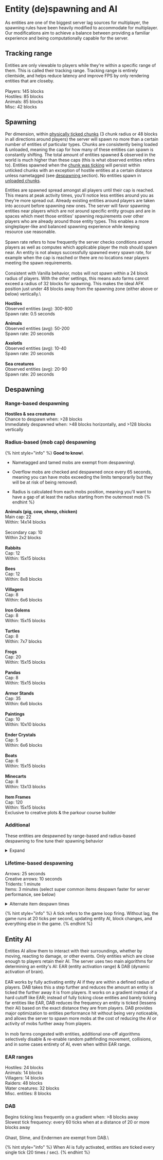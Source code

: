 # Entity (de)spawning and AI

As entities are one of the biggest server lag sources for multiplayer, the spawning rules have been heavily modified to accommodate for multiplayer. Our modifications aim to achieve a balance between providing a familiar experience and being computationally capable for the server.

## Tracking range

Entities are only viewable to players while they're within a specific range of them. This is called their tracking range. Tracking range is entirely clientside, and helps reduce latency and improve FPS by only rendering entities that are closeby.\
\
Players: 145 blocks\
Hostiles: 85 blocks\
Animals: 85 blocks\
Misc: 42 blocks

## Spawning

Per dimension, within [physically ticked chunks](chunk-behavior.md) (3 chunk radius or 48 blocks in all directions around players) the server will spawn no more than a certain number of entities of particular types. Chunks are consistently being loaded & unloaded, meaning the cap for how many of these entities can spawn is constantly shifting. The total amount of entities spawned & observed in the world is much higher than these caps (this is what observed entities refers to). Entities spawned when the [chunk was ticking](chunk-behavior.md) will persist within unticked chunks with an exception of hostile entities at a certain distance unless nametagged (see [despawning ](entity-de-spawning-and-ai.md#despawning)section). No entities spawn in [unloaded chunks](chunk-behavior.md).

Entities are spawned spread amongst all players until their cap is reached. This means at peak activity times, you'll notice less entities around you as they're more spread out. Already existing entities around players are taken into account before spawning new ones. The server will favor spawning entities near players which are not around specific entity groups and are in spaces which meet those entities' spawning requirements over other players who are already around those entity types. This enables a more singleplayer-like and balanced spawning experience while keeping resource use reasonable.\
\
Spawn rate refers to how frequently the server checks conditions around players as well as computes which applicable player the mob should spawn near. An entity is not always successfully spawned every spawn rate, for example when the cap is reached or there are no locations near players meeting the spawn requirements.\
\
Consistent with Vanilla behavior, mobs will not spawn within a 24 block radius of players. With the other settings, this means auto farms cannot exceed a radius of 32 blocks for spawning. This makes the ideal AFK position just under 48 blocks away from the spawning zone (either above or below) vertically.\


**Hostiles**\
Observed entities (avg): 300-800\
Spawn rate: 0.5 seconds

**Animals**\
Observed entities (avg): 50-200\
Spawn rate: 20 seconds

**Axolotls**\
Observed entities (avg): 10-40\
Spawn rate: 20 seconds\
\
**Sea creatures**\
Observed entities (avg): 20-90\
Spawn rate: 20 seconds

## Despawning

### **Range-based despawning**

**Hostiles & sea creatures**\
Chance to despawn when: >28 blocks\
Immediately despawned when: >48 blocks horizontally, and >128 blocks vertically&#x20;

### **Radius-based (mob cap) despawning**

{% hint style="info" %}
**Good to know**\


* Nametagged and tamed mobs are exempt from despawning\

* Overflow mobs are checked and despawned once every 65 seconds, meaning you can have mobs exceeding the limits temporarily but they will be at risk of being removed\

* Radius is calculated from each mobs position, meaning you'll want to have a gap of at least the radius starting from the outermost mob
{% endhint %}

**Animals (pig, cow, sheep, chicken)**\
Main cap: 22\
Within: 14x14 blocks\
\
Secondary cap: 10\
Within 2x2 blocks\
\
**Rabbits**\
Cap: 12\
Within: 15x15 blocks\
\
**Bees**\
Cap: 12\
Within: 8x8 blocks\
\
**Villagers**\
Cap: 8\
Within: 6x6 blocks\
\
**Iron Golems**\
Cap: 8\
Within: 15x15 blocks\
\
**Turtles**\
Cap: 8\
Within: 7x7 blocks\
\
**Frogs**\
Cap: 20\
Within: 15x15 blocks\
\
**Pandas**\
Cap: 8\
Within: 15x15 blocks\
\
**Armor Stands**\
Cap: 35\
Within: 6x6 blocks\
\
**Paintings**\
Cap: 10\
Within: 10x10 blocks\
\
**Ender Crystals**\
Cap: 5\
Within: 6x6 blocks\
\
**Boats**\
Cap: 6\
Within: 15x15 blocks\
\
**Minecarts**\
Cap: 8\
Within: 13x13 blocks\
\
**Item Frames**\
Cap: 120\
Within: 15x15 blocks\
Exclusive to creative plots & the parkour course builder

### **Additional**

These entities are despawned by range-based and radius-based despawning to fine tune their spawning behavior

<details>

<summary>Expand</summary>

**Zombified Piglins**\
Cap: 12\
Within: 15x15 blocks\
Exclusive to nether\
\
**Striders**\
Cap: 6\
Within: 16x16 blocks\
Exclusive to nether\
\
**Dolphins**\
Cap: 6\
Within: 32x32 blocks\
\
**Squids**\
Cap: 10\
Within: 25x25 blocks\
\
**Drowned**\
Cap: 6\
Within: 42x42 blocks\
\
**Guardians**\
Cap: 8\
Within: 10x10 blocks\
\
**Cod + Salmon**\
Cap: 25\
Within: 10x10 blocks\
\
**Tropical Fish**\
Cap: 17\
Within: 10x10 blocks\
\
**Pillagers**\
Cap: 8\
Within: 4x4 blocks\
\
**Axolotls**\
Cap: 20\
Within: 15x15 blocks\
\
**All entities (unless overridden by another cap)**\
Cap: 5\
Within: 6x6 blocks\
Exclusive to creative plots & the parkour course builder

</details>

### Lifetime-based despawning

Arrows: 25 seconds\
Creative arrows: 10 seconds\
Tridents: 1 minute\
Items: 3 minutes (select super common items despawn faster for server performance, see below)

<details>

<summary>Alternate item despawn times</summary>

If an item is not listed, it uses the regular 3 min despawn time.

```
acacia_leaves: 200
andesite: 300
arrow: 200
azalea_leaves: 200
bamboo: 300
birch_leaves: 100
bone: 200
cactus: 300
cobblestone: 200
dark_oak_leaves: 200
diorite: 300
dirt: 200
granite: 300
grass: 300
gravel: 200
gunpowder: 200
jungle_leaves: 200
kelp: 200
mangrove_leaves: 200
melon_slice: 800
netherrack: 100
oak_leaves: 200
pumpkin: 800
red_sand: 300
rotten_flesh: 200
sand: 300
scaffolding: 600
spider_eye: 200
spruce_leaves: 300
stick: 100
string: 200
sugar_cane: 300
twisting_vines: 300
weeping_vines: 300
```

</details>

{% hint style="info" %}
A tick refers to the game loop firing. Without lag, the game runs at 20 ticks per second, updating entity AI, block changes, and everything else in the game.
{% endhint %}

## Entity AI

Entities AI allow them to interact with their surroundings, whether by moving, reacting to damage, or other events. Only entities which are close enough to players retain their AI. The server uses two main algorithms for determining an entity's AI: EAR (entity activation range) & DAB (dynamic activation of brain).\
\
EAR works by fully activating entity AI if they are within a defined radius of players. DAB takes this a step further and reduces the amount an entity is ticked the further away it is from players. It works on a gradient instead of a hard cutoff like EAR; instead of fully ticking close entities and barely ticking far entities like EAR, DAB reduces the frequency an entity is ticked (lessens their AI) based on the exact distance they are from players. DAB provides major optimization to entities performance hit without being very noticeable, and allows the server to spawn more mobs at the cost of reducing the AI or activity of mobs further away from players.\
\
In mob farms congested with entities, additional one-off algorithms selectively disable & re-enable random pathfinding movement, collisions, and in some cases entirety of AI, even when within EAR range.

### EAR ranges

Hostiles: 24 blocks\
Animals: 14 blocks\
Villagers: 14 blocks\
Raiders: 48 blocks\
Water creatures: 32 blocks\
Misc. entities: 8 blocks

### DAB

Begins ticking less frequently on a gradient when: >8 blocks away\
Slowest tick frequency: every 60 ticks when at a distance of 20 or more blocks away\
\
Ghast, Slime, and Endermen are exempt from DAB.\


{% hint style="info" %}
When AI is fully activated, entities are ticked every single tick (20 times / sec).
{% endhint %}
